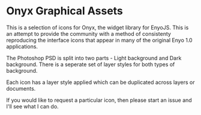 # Onyx Graphical Assets #

This is a selection of icons for Onyx, the widget library for EnyoJS. This is an attempt to provide the community with a method of consistenty reproducing the interface icons that appear in many of the original Enyo 1.0 applications.

The Photoshop PSD is split into two parts - Light background and Dark background. There is a seperate set of layer styles for both types of background.

Each icon has a layer style applied which can be duplicated across layers or documents.

If you would like to request a particular icon, then please start an issue and I'll see what I can do. 